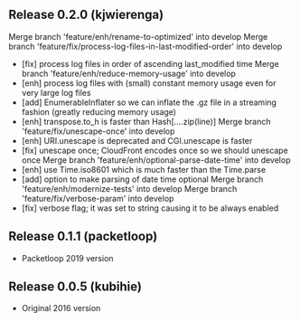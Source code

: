 ## Release 0.2.0 (kjwierenga)
Merge branch 'feature/enh/rename-to-optimized' into develop
Merge branch 'feature/fix/process-log-files-in-last-modified-order' into develop
- [fix] process log files in order of ascending last_modified time
Merge branch 'feature/enh/reduce-memory-usage' into develop
- [enh] process log files with (small) constant memory usage even for very large log files
- [add] EnumerableInflater so we can inflate the .gz file in a streaming fashion (greatly reducing memory usage)
- [enh] transpose.to_h is faster than Hash[....zip(line)]
Merge branch 'feature/fix/unescape-once' into develop
- [enh] URI.unescape is deprecated and CGI.unescape is faster
- [fix] unescape once; CloudFront encodes once so we should unescape once
Merge branch 'feature/enh/optional-parse-date-time' into develop
- [enh] use Time.iso8601 which is much faster than the Time.parse
- [add] option to make parsing of date time optional
Merge branch 'feature/enh/modernize-tests' into develop
Merge branch 'feature/fix/verbose-param' into develop
- [fix] verbose flag; it was set to string causing it to be always enabled

## Release 0.1.1 (packetloop)
- Packetloop 2019 version

## Release 0.0.5 (kubihie)
- Original 2016 version
